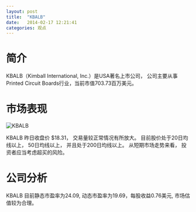 ```yaml
---
layout: post
title:  "KBALB"
date:   2014-02-17 12:21:41
categories: 观点
---
```


# 简介
KBALB（Kimball International, Inc.）是USA著名上市公司，
公司主要从事Printed Circuit Boards行业，当前市值703.73百万美元。

# 市场表现

![KBALB](http://finviz.com/chart.ashx?t=KBALB&ty=c&ta=1&p=d&s=l)

KBALB 昨日收盘价 $18.31，
交易量较正常情况有所放大。
目前股价处于20日均线以上，
50日均线以上，
并且处于200日均线以上。
从短期市场走势来看，
投资者应当考虑超买的风险。

# 公司分析
KBALB 目前静态市盈率为24.09, 动态市盈率为19.69，每股收益0.76美元,
市场估值较为合理。

